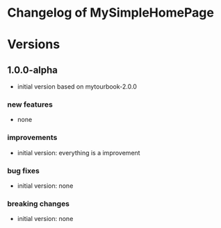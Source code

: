 # Changelog of MySimpleHomePage
 
# Versions
 
## 1.0.0-alpha
- initial version based on mytourbook-2.0.0

### new features
- none
 
### improvements
- initial version: everything is a improvement
 
### bug fixes
- initial version: none
 
### breaking changes
- initial version: none

